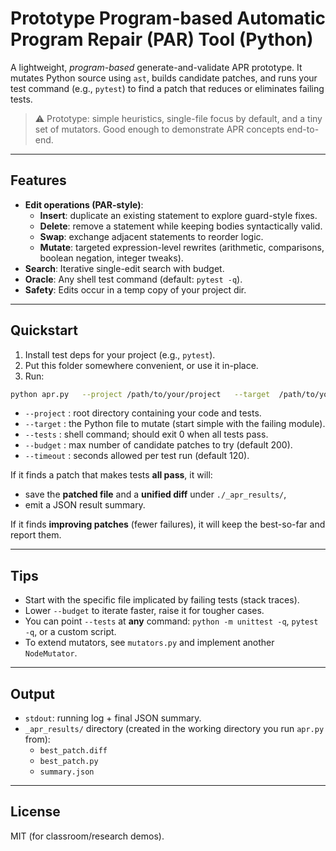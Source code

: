 # Prototype Program-based Automatic Program Repair (PAR) Tool (Python)

A lightweight, *program-based* generate-and-validate APR prototype. It mutates Python source using `ast`,
builds candidate patches, and runs your test command (e.g., `pytest`) to find a patch that
reduces or eliminates failing tests.

> ⚠️ Prototype: simple heuristics, single-file focus by default, and a tiny set of mutators.
> Good enough to demonstrate APR concepts end-to-end.

---

## Features

- **Edit operations (PAR-style)**:
  - **Insert**: duplicate an existing statement to explore guard-style fixes.
  - **Delete**: remove a statement while keeping bodies syntactically valid.
  - **Swap**: exchange adjacent statements to reorder logic.
  - **Mutate**: targeted expression-level rewrites (arithmetic, comparisons, boolean negation, integer tweaks).
- **Search**: Iterative single-edit search with budget.
- **Oracle**: Any shell test command (default: `pytest -q`).
- **Safety**: Edits occur in a temp copy of your project dir.

---

## Quickstart

1. Install test deps for your project (e.g., `pytest`).
2. Put this folder somewhere convenient, or use it in-place.
3. Run:

```bash
python apr.py   --project /path/to/your/project   --target  /path/to/your/project/mypkg/module.py   --tests   "pytest -q"   --budget  200   --timeout 120
```

- `--project` : root directory containing your code and tests.
- `--target`  : the Python file to mutate (start simple with the failing module).
- `--tests`   : shell command; should exit 0 when all tests pass.
- `--budget`  : max number of candidate patches to try (default 200).
- `--timeout` : seconds allowed per test run (default 120).

If it finds a patch that makes tests **all pass**, it will:
- save the **patched file** and a **unified diff** under `./_apr_results/`,
- emit a JSON result summary.

If it finds **improving patches** (fewer failures), it will keep the best-so-far and report them.

---

## Tips

- Start with the specific file implicated by failing tests (stack traces).
- Lower `--budget` to iterate faster, raise it for tougher cases.
- You can point `--tests` at **any** command: `python -m unittest -q`, `pytest -q`, or a custom script.
- To extend mutators, see `mutators.py` and implement another `NodeMutator`.

---

## Output

- `stdout`: running log + final JSON summary.
- `_apr_results/` directory (created in the working directory you run `apr.py` from):
  - `best_patch.diff`
  - `best_patch.py`
  - `summary.json`

---

## License

MIT (for classroom/research demos).

